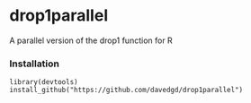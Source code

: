 # drop1parallel
A parallel version of the drop1 function for R

### Installation
```
library(devtools)
install_github("https://github.com/davedgd/drop1parallel")
```

